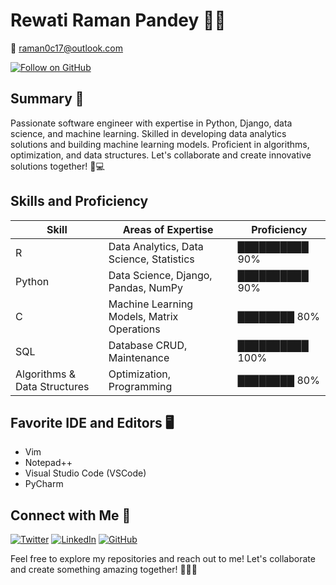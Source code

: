 # Rewati Raman Pandey 👨‍💻

📧 raman0c17@outlook.com

[![Follow on GitHub](https://img.shields.io/github/followers/raman0c17?label=Follow%20on%20GitHub&style=social)](https://github.com/raman0c17)

## Summary 🚀
Passionate software engineer with expertise in Python, Django, data science, and machine learning. Skilled in developing data analytics solutions and building machine learning models. Proficient in algorithms, optimization, and data structures. Let's collaborate and create innovative solutions together! 🌟💻

## Skills and Proficiency

| Skill                    | Areas of Expertise                              | Proficiency |
| ------------------------ | ----------------------------------------------- | ----------- |
| R                        | Data Analytics, Data Science, Statistics        | ██████████ 90% |
| Python                   | Data Science, Django, Pandas, NumPy             | ██████████ 90% |
| C                        | Machine Learning Models, Matrix Operations      | ████████ 80% |
| SQL                      | Database CRUD, Maintenance                      | ██████████ 100% |
| Algorithms & Data Structures | Optimization, Programming                   | ████████ 80% |



## Favorite IDE and Editors 🖥️
- Vim
- Notepad++
- Visual Studio Code (VSCode)
- PyCharm

## Connect with Me 🤝
[![Twitter](https://img.shields.io/badge/Twitter-rmn030-1DA1F2?style=flat&logo=twitter)](https://twitter.com/rmn030)
[![LinkedIn](https://img.shields.io/badge/LinkedIn-rmn030-0077B5?style=flat&logo=linkedin)](https://www.linkedin.com/in/rmn030)
[![GitHub](https://img.shields.io/badge/GitHub-raman0c17-181717?style=flat&logo=github)](https://github.com/raman0c17)

Feel free to explore my repositories and reach out to me! Let's collaborate and create something amazing together! 🚀👨‍💻
